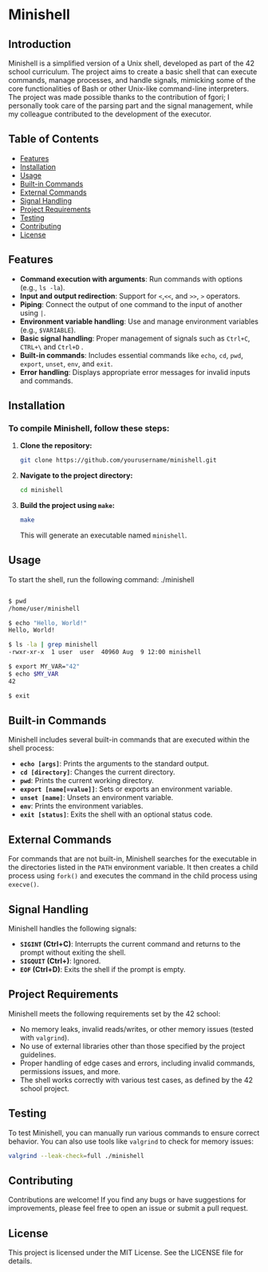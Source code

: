 # Minishell

## Introduction

Minishell is a simplified version of a Unix shell, developed as part of the 42 school curriculum. The project aims to create a basic shell that can execute commands, manage processes, and handle signals, mimicking some of the core functionalities of Bash or other Unix-like command-line interpreters. The project was made possible thanks to the contribution of fgori; I personally took care of the parsing part and the signal management, while my colleague contributed to the development of the executor.

## Table of Contents

- [Features](#features)
- [Installation](#installation)
- [Usage](#usage)
- [Built-in Commands](#built-in-commands)
- [External Commands](#external-commands)
- [Signal Handling](#signal-handling)
- [Project Requirements](#project-requirements)
- [Testing](#testing)
- [Contributing](#contributing)
- [License](#license)

## Features

- **Command execution with arguments**: Run commands with options (e.g., `ls -la`).
- **Input and output redirection**: Support for `<`,`<<`, and `>>`, `>` operators.
- **Piping**: Connect the output of one command to the input of another using `|`.
- **Environment variable handling**: Use and manage environment variables (e.g., `$VARIABLE`).
- **Basic signal handling**: Proper management of signals such as `Ctrl+C`, `CTRL+\` and `Ctrl+D` .
- **Built-in commands**: Includes essential commands like `echo`, `cd`, `pwd`, `export`, `unset`, `env`, and `exit`.
- **Error handling**: Displays appropriate error messages for invalid inputs and commands.

## Installation

### To compile Minishell, follow these steps:

1. **Clone the repository:**

    ```bash
    git clone https://github.com/yourusername/minishell.git
    ```

2. **Navigate to the project directory:**

    ```bash
    cd minishell
    ```

3. **Build the project using `make`:**

    ```bash
    make
    ```

    This will generate an executable named `minishell`.

## Usage

To start the shell, run the following command:
./minishell
```bash

$ pwd
/home/user/minishell

$ echo "Hello, World!"
Hello, World!

$ ls -la | grep minishell
-rwxr-xr-x  1 user  user  40960 Aug  9 12:00 minishell

$ export MY_VAR="42"
$ echo $MY_VAR
42

$ exit
```
## Built-in Commands

Minishell includes several built-in commands that are executed within the shell process:

- **`echo [args]`**: Prints the arguments to the standard output.
- **`cd [directory]`**: Changes the current directory.
- **`pwd`**: Prints the current working directory.
- **`export [name[=value]]`**: Sets or exports an environment variable.
- **`unset [name]`**: Unsets an environment variable.
- **`env`**: Prints the environment variables.
- **`exit [status]`**: Exits the shell with an optional status code.

## External Commands

For commands that are not built-in, Minishell searches for the executable in the directories listed in the `PATH` environment variable. It then creates a child process using `fork()` and executes the command in the child process using `execve()`.

## Signal Handling

Minishell handles the following signals:
- **`SIGINT` (Ctrl+C)**: Interrupts the current command and returns to the prompt without exiting the shell.
- **`SIGQUIT` (Ctrl+\)**: Ignored.
- **`EOF` (Ctrl+D)**: Exits the shell if the prompt is empty.

## Project Requirements

Minishell meets the following requirements set by the 42 school:
- No memory leaks, invalid reads/writes, or other memory issues (tested with `valgrind`).
- No use of external libraries other than those specified by the project guidelines.
- Proper handling of edge cases and errors, including invalid commands, permissions issues, and more.
- The shell works correctly with various test cases, as defined by the 42 school project.

## Testing

To test Minishell, you can manually run various commands to ensure correct behavior. You can also use tools like `valgrind` to check for memory issues:

```bash
valgrind --leak-check=full ./minishell
```

## Contributing

Contributions are welcome! If you find any bugs or have suggestions for improvements, please feel free to open an issue or submit a pull request.

## License

This project is licensed under the MIT License. See the LICENSE file for details.
